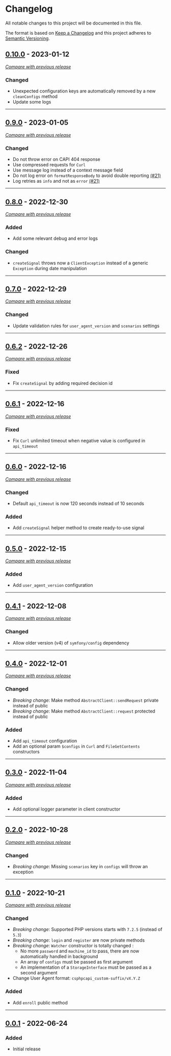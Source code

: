 # Changelog
All notable changes to this project will be documented in this file.

The format is based on [Keep a Changelog](https://keepachangelog.com/en/)
and this project adheres to [Semantic Versioning](https://semver.org/spec/v2.0.0.html).


## [0.10.0](https://github.com/crowdsecurity/php-capi-client/releases/tag/v0.10.0) - 2023-01-12
[_Compare with previous release_](https://github.com/crowdsecurity/php-capi-client/compare/v0.9.0...v0.10.0)


### Changed

- Unexpected configuration keys are automatically removed by a new `cleanConfigs` method
- Update some logs

---


## [0.9.0](https://github.com/crowdsecurity/php-capi-client/releases/tag/v0.9.0) - 2023-01-05
[_Compare with previous release_](https://github.com/crowdsecurity/php-capi-client/compare/v0.8.0...v0.9.0)


### Changed

- Do not throw error on CAPI 404 response
- Use compressed requests for `Curl` 
- Use message log instead of a context message field
- Do not log error on `formatResponseBody` to avoid double reporting [(#21)](https://github.com/crowdsecurity/php-capi-client/issues/21)
- Log retries as `info` and not as `error` [(#21)](https://github.com/crowdsecurity/php-capi-client/issues/21)

---


## [0.8.0](https://github.com/crowdsecurity/php-capi-client/releases/tag/v0.8.0) - 2022-12-30
[_Compare with previous release_](https://github.com/crowdsecurity/php-capi-client/compare/v0.7.0...v0.8.0)

### Added

- Add some relevant debug and error logs

### Changed

- `createSignal` throws now a `ClientException` instead of a generic `Exception` during date manipulation 

---

## [0.7.0](https://github.com/crowdsecurity/php-capi-client/releases/tag/v0.7.0) - 2022-12-29
[_Compare with previous release_](https://github.com/crowdsecurity/php-capi-client/compare/v0.6.2...v0.7.0)

### Changed

- Update validation rules for `user_agent_version` and `scenarios` settings

---

## [0.6.2](https://github.com/crowdsecurity/php-capi-client/releases/tag/v0.6.2) - 2022-12-26
[_Compare with previous release_](https://github.com/crowdsecurity/php-capi-client/compare/v0.6.1...v0.6.2)

### Fixed

- Fix `createSignal` by adding required decision id


---

## [0.6.1](https://github.com/crowdsecurity/php-capi-client/releases/tag/v0.6.1) - 2022-12-16
[_Compare with previous release_](https://github.com/crowdsecurity/php-capi-client/compare/v0.6.0...v0.6.1)

### Fixed

- Fix `Curl` unlimited timeout when negative value is configured in `api_timeout`


---

## [0.6.0](https://github.com/crowdsecurity/php-capi-client/releases/tag/v0.6.0) - 2022-12-16
[_Compare with previous release_](https://github.com/crowdsecurity/php-capi-client/compare/v0.5.0...v0.6.0)

### Changed

- Default `api_timeout` is now 120 seconds instead of 10 seconds

### Added
- Add `createSignal` helper method to create ready-to-use signal

---


## [0.5.0](https://github.com/crowdsecurity/php-capi-client/releases/tag/v0.5.0) - 2022-12-15
[_Compare with previous release_](https://github.com/crowdsecurity/php-capi-client/compare/v0.4.1...v0.5.0)

### Added
- Add `user_agent_version` configuration

---

## [0.4.1](https://github.com/crowdsecurity/php-capi-client/releases/tag/v0.4.1) - 2022-12-08
[_Compare with previous release_](https://github.com/crowdsecurity/php-capi-client/compare/v0.4.0...v0.4.1)

### Changed
- Allow older version (v4) of `symfony/config` dependency

---

## [0.4.0](https://github.com/crowdsecurity/php-capi-client/releases/tag/v0.4.0) - 2022-12-01
[_Compare with previous release_](https://github.com/crowdsecurity/php-capi-client/compare/v0.3.0...v0.4.0)

### Changed
- *Breaking change*: Make method `AbstractClient::sendRequest` private instead of public
- *Breaking change*: Make method `AbstractClient::request` protected instead of public

### Added
- Add `api_timeout` configuration
- Add an optional param `$configs` in `Curl` and `FileGetContents` constructors

---

## [0.3.0](https://github.com/crowdsecurity/php-capi-client/releases/tag/v0.3.0) - 2022-11-04
[_Compare with previous release_](https://github.com/crowdsecurity/php-capi-client/compare/v0.2.0...v0.3.0)

### Added
- Add optional logger parameter in client constructor 

---

## [0.2.0](https://github.com/crowdsecurity/php-capi-client/releases/tag/v0.2.0) - 2022-10-28
[_Compare with previous release_](https://github.com/crowdsecurity/php-capi-client/compare/v0.1.0...v0.2.0)

### Changed
- *Breaking change*: Missing `scenarios` key in `configs` will throw an exception

---

## [0.1.0](https://github.com/crowdsecurity/php-capi-client/releases/tag/v0.1.0) - 2022-10-21
[_Compare with previous release_](https://github.com/crowdsecurity/php-capi-client/compare/v0.0.1...v0.1.0)

### Changed
- *Breaking change*: Supported PHP versions starts with `7.2.5` (instead of `5.3`)
- *Breaking change*: `login` and `register` are now private methods
- *Breaking change*: `Watcher` constructor is totally changed : 
  - No more `password` and `machine_id` to pass, there are now automatically handled in background
  - An array of `configs` must be passed as first argument
  - An implementation of a `StorageInterface` must be passed as a second argument
- Change User Agent format: `csphpcapi_custom-suffix/vX.Y.Z`

### Added
- Add `enroll` public method

---

## [0.0.1](https://github.com/crowdsecurity/php-capi-client/releases/tag/v0.0.1) - 2022-06-24
### Added
- Initial release
